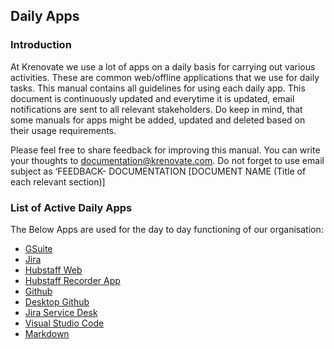 ##   **Daily Apps**

### **Introduction**

At Krenovate we use a lot of apps on a daily basis for carrying out various activities. These are common web/offline applications that we use for daily tasks. This manual contains all guidelines for using each daily app. This document is continuously updated and everytime it is updated, email notifications are sent to all relevant stakeholders. Do keep in mind, that some manuals for apps might be added, updated and deleted based on their usage requirements.

Please feel free to share feedback for improving this manual. You can write your thoughts to documentation@krenovate.com. Do not forget to use email subject as ‘FEEDBACK- DOCUMENTATION [DOCUMENT NAME (Title of each relevant section)]


### **List of Active Daily Apps**

The Below Apps are used for the day to day functioning of our organisation:


*   [GSuite](GSuite.md)
*   [Jira](Jira.md)
*   [Hubstaff Web](Hubstaff-Web.md)
*   [Hubstaff Recorder App](Hubstaff-Recorder-App.md)
*   [Github](GitHub.md)
*   [Desktop Github](Desktop-Github.md)
*   [Jira Service Desk](Jira-Service-Desk.md)
*   [Visual Studio Code](Visual-Studio-Code.md)
*   [Markdown](Markdown.md)







